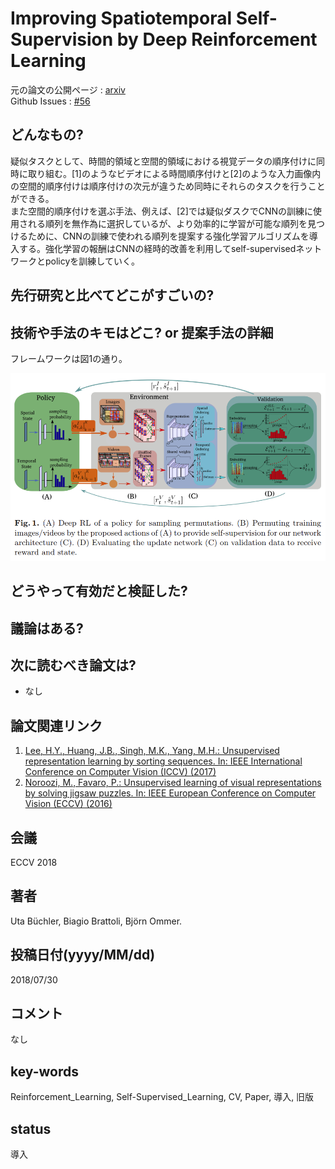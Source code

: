 # Improving Spatiotemporal Self-Supervision by Deep Reinforcement Learning

元の論文の公開ページ : [arxiv](https://arxiv.org/abs/1807.11293)  
Github Issues : [#56](https://github.com/Obarads/obarads.github.io/issues/56)

## どんなもの?
疑似タスクとして、時間的領域と空間的領域における視覚データの順序付けに同時に取り組む。[1]のようなビデオによる時間順序付けと[2]のような入力画像内の空間的順序付けは順序付けの次元が違うため同時にそれらのタスクを行うことができる。  
また空間的順序付けを選ぶ手法、例えば、[2]では疑似ダスクでCNNの訓練に使用される順列を無作為に選択しているが、より効率的に学習が可能な順列を見つけるために、CNNの訓練で使われる順列を提案する強化学習アルゴリズムを導入する。強化学習の報酬はCNNの経時的改善を利用してself-supervisedネットワークとpolicyを訓練していく。

## 先行研究と比べてどこがすごいの?

## 技術や手法のキモはどこ? or 提案手法の詳細
フレームワークは図1の通り。

![fig1](img/ISSbDRL/fig1.png)


## どうやって有効だと検証した?

## 議論はある?

## 次に読むべき論文は?
- なし

## 論文関連リンク
1. [Lee, H.Y., Huang, J.B., Singh, M.K., Yang, M.H.: Unsupervised representation learning by sorting sequences. In: IEEE International Conference on Computer Vision (ICCV) (2017)](https://arxiv.org/abs/1708.01246)
2. [Noroozi, M., Favaro, P.: Unsupervised learning of visual representations by solving jigsaw puzzles. In: IEEE European Conference on Computer Vision (ECCV) (2016)](https://arxiv.org/abs/1603.09246)

## 会議
ECCV 2018

## 著者
Uta Büchler, Biagio Brattoli, Björn Ommer.

## 投稿日付(yyyy/MM/dd)
2018/07/30

## コメント
なし

## key-words
Reinforcement_Learning, Self-Supervised_Learning, CV, Paper, 導入, 旧版

## status
導入

